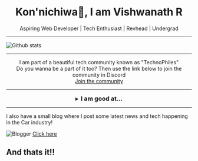 <h1 align="center">
Kon'nichiwa👋, I am Vishwanath R
</h1>
<p align="center">
Aspiring Web Developer | Tech Enthusiast | Revhead | Undergrad
</p>
<hr />

![Github stats](https://github-readme-stats.vercel.app/api?username=vishcomestrue)<hr />
<p align="center">I am part of a beautiful tech community known as "TechnoPhiles"<br />Do you wanna be a part of it too? Then use the link below to join the community in Discord<br /><a href="https://discord.gg/EVXCUtJXWw">Join the community</a></p>
<hr />
<details align="center">
<summary align="center"><h3 style="display: inline">I am good at...</h3></summary>
<p align="center">

![HTML5](https://img.shields.io/badge/HTML5-E34F26?style=for-the-badge&logo=html5&logoColor=white) ![CSS3](https://img.shields.io/badge/CSS3-1572B6?style=for-the-badge&logo=css3&logoColor=white) ![BootStrap](https://img.shields.io/badge/Bootstrap-563D7C?style=for-the-badge&logo=bootstrap&logoColor=white)   ![JavaScript](https://img.shields.io/badge/JavaScript-F7DF1E?style=for-the-badge&logo=javascript&logoColor=black) ![NodeJS](https://img.shields.io/badge/Node.js-43853D?style=for-the-badge&logo=node-dot-js&logoColor=white) ![React](https://img.shields.io/badge/React-20232A?style=for-the-badge&logo=react&logoColor=61DAFB) ![C](https://img.shields.io/badge/C-00599C?style=for-the-badge&logo=c&logoColor=white) ![C++](https://img.shields.io/badge/C%2B%2B-00599C?style=for-the-badge&logo=c%2B%2B&logoColor=white) ![PHP](https://img.shields.io/badge/PHP-777BB4?style=for-the-badge&logo=php&logoColor=white) ![MySQL](https://img.shields.io/badge/MySQL-00000F?style=for-the-badge&logo=mysql&logoColor=white) ![Python](https://img.shields.io/badge/Python-3776AB?style=for-the-badge&logo=python&logoColor=white) ![MongoDB](https://img.shields.io/badge/MongoDB-4EA94B?style=for-the-badge&logo=mongodb&logoColor=white) ![Ubuntu](https://img.shields.io/badge/Ubuntu-E95420?style=for-the-badge&logo=ubuntu&logoColor=white) ![VSCode](https://img.shields.io/badge/Visual_Studio_Code-0078D4?style=for-the-badge&logo=visual%20studio%20code&logoColor=white) ![Atom](https://img.shields.io/badge/Atom-66595C?style=for-the-badge&logo=Atom&logoColor=white) ![Vim](https://img.shields.io/badge/VIM-%2311AB00.svg?&style=for-the-badge&logo=vim&logoColor=white)
</p>
</details>
<hr />
<p>I also have a small blog where I post some latest news and tech happening in the Car industry!<br>

![Blogger](https://img.shields.io/badge/Blogger-FF5722?style=for-the-badge&logo=blogger&logoColor=white)
<a href="chasisofcars.blogspot.com" target="_blank">Click here</a></p>
## And thats it!!
